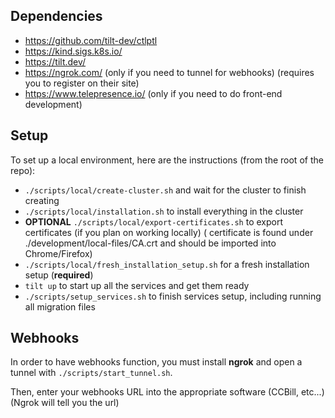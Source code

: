 ## Dependencies

- https://github.com/tilt-dev/ctlptl
- https://kind.sigs.k8s.io/
- https://tilt.dev/
- https://ngrok.com/ (only if you need to tunnel for webhooks) (requires you to register on their site)
- https://www.telepresence.io/ (only if you need to do front-end development)

## Setup

To set up a local environment, here are the instructions (from the root of the repo):

- `./scripts/local/create-cluster.sh` and wait for the cluster to finish creating
- `./scripts/local/installation.sh` to install everything in the cluster
- **OPTIONAL** `./scripts/local/export-certificates.sh` to export certificates (if you plan on working locally) (
  certificate is found under ./development/local-files/CA.crt and should be imported into Chrome/Firefox)
- `./scripts/local/fresh_installation_setup.sh` for a fresh installation setup (**required**)
- `tilt up` to start up all the services and get them ready
- `./scripts/setup_services.sh` to finish services setup, including running all migration files

## Webhooks

In order to have webhooks function, you must install **ngrok** and open a tunnel with `./scripts/start_tunnel.sh`.

Then, enter your webhooks URL into the appropriate software (CCBill, etc...) (Ngrok will tell you the url)
